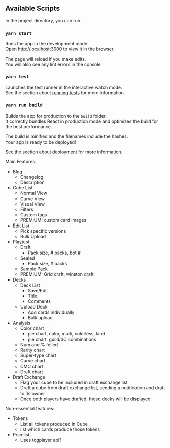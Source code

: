 ## Available Scripts

In the project directory, you can run:

### `yarn start`

Runs the app in the development mode.<br>
Open [http://localhost:3000](http://localhost:3000) to view it in the browser.

The page will reload if you make edits.<br>
You will also see any lint errors in the console.

### `yarn test`

Launches the test runner in the interactive watch mode.<br>
See the section about [running tests](https://facebook.github.io/create-react-app/docs/running-tests) for more information.

### `yarn run build`

Builds the app for production to the `build` folder.<br>
It correctly bundles React in production mode and optimizes the build for the best performance.

The build is minified and the filenames include the hashes.<br>
Your app is ready to be deployed!

See the section about [deployment](https://facebook.github.io/create-react-app/docs/deployment) for more information.

Main Features:

-   Blog
    -   Changelog
    -   Description
-   Cube List
    -   Normal View
    -   Curve View
    -   Visual View
    -   Filters
    -   Custom tags
    -   PREMIUM: custom card images
-   Edit List
    -   Pick specific versions
    -   Bulk Upload
-   Playtest
    -   Draft
        -   Pack size, # packs, bot #
    -   Sealed
        -   Pack size, # packs
    -   Sample Pack
    -   PREMIUM: Grid draft, winston draft
-   Decks
    -   Deck List
        -   Save/Edit
        -   Title
        -   Comments
    -   Upload Deck
        -   Add cards individually
        -   Bulk upload
-   Analysis
    -   Color chart
        -   pie chart, color, multi, colorless, land
        -   pie chart, guild/3C combinations
    -   Num and % foiled
    -   Rarity chart
    -   Super-type chart
    -   Curve chart
    -   CMC chart
    -   Draft chart
-   Draft Exchange
    -   Flag your cube to be included in draft exchange list
    -   Draft a cube from draft exchange list, sending a notification and draft to its owner
    -   Once both players have drafted, those decks will be displayed

Non-essential features:

-   Tokens
    -   List all tokens produced in Cube
    -   list which cards produce those tokens
-   Pricelist
    -   Uses tcgplayer api?
